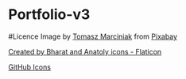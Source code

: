 # Portfolio-v3

#Licence
Image by <a href="https://pixabay.com/users/tommarc-890614/?utm_source=link-attribution&utm_medium=referral&utm_campaign=image&utm_content=696098">Tomasz Marciniak</a> from <a href="https://pixabay.com//?utm_source=link-attribution&utm_medium=referral&utm_campaign=image&utm_content=696098">Pixabay</a>

<a href="https://www.flaticon.com/free-icons/download">Created by Bharat and Anatoly icons - Flaticon</a>

<a href="https://github.com/icons">GitHub Icons</a>
